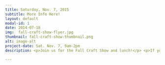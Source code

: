 ```yaml
---
title: Saturday, Nov. 7, 2015
subtitle: More Info Here!
layout: default
modal-id: 1
date: 2014-07-18
img:  fall-craft-show-flyer.jpg 
thumbnail: fall-craft-show-thumbnail.png
alt: image-alt
project-date: Sat. Nov. 7, 9am-2pm
description: <p>Join us for the Fall Craft Show and lunch!</p> <p>If you are a vendor, register <a href="http://goo.gl/forms/oacwXRXjO3"> here</a> or at the church office.</p>

---
```

